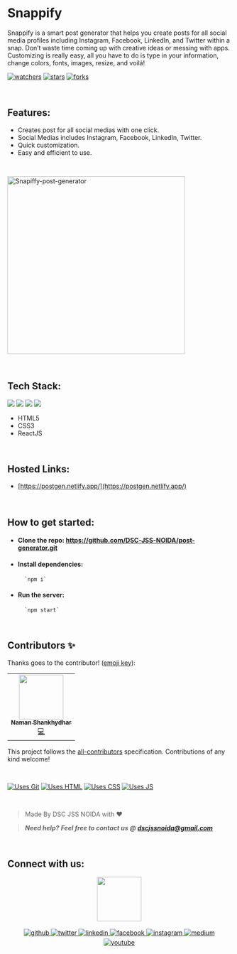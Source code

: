 
# Snappify
Snappify is a smart post generator that helps you create posts for all social media profiles including Instagram, Facebook, LinkedIn, and Twitter within a snap. Don’t waste time coming up with creative ideas or messing with apps. Customizing is really easy, all you have to do is type in your information, change colors, fonts, images, resize, and voilá!


[![watchers](https://img.shields.io/github/watchers/DSC-JSS-NOIDA/post-generator?style=social)](https://github.com/DSC-JSS-NOIDA/post-generator/watchers)
[![stars](https://img.shields.io/github/stars/DSC-JSS-NOIDA/post-generator?style=social)](https://github.com/DSC-JSS-NOIDA/post-generator/stargazers)
[![forks](https://img.shields.io/github/forks/DSC-JSS-NOIDA/post-generator?style=social)](https://github.com/DSC-JSS-NOIDA/post-generator/network/members)

<br>

## Features:
- Creates post for all social medias with one click.
- Social Medias includes Instagram, Facebook, LinkedIn, Twitter.
- Quick customization.
- Easy and efficient to use.

<br>

<img src="https://user-images.githubusercontent.com/56193323/101241454-1ec87e00-371c-11eb-8074-b492cdb7d32c.jpeg" alt="Snapiffy-post-generator"
	title="Snapiffy" width="400px" />

<br>

## Tech Stack:

<img src="https://img.shields.io/badge/html5%20-%23E34F26.svg?&style=for-the-badge&logo=html5&logoColor=white"/> <img src="https://img.shields.io/badge/css3%20-%231572B6.svg?&style=for-the-badge&logo=css3&logoColor=white"/> <img src="https://img.shields.io/badge/Bootstrap-563D7C?style=for-the-badge&logo=bootstrap&logoColor=white"/> <img src="https://img.shields.io/badge/React-20232A?style=for-the-badge&logo=react&logoColor=61DAFB"/>

- HTML5 
- CSS3
- ReactJS

<br> 

## Hosted Links:
- [https://postgen.netlify.app/](https://postgen.netlify.app/)

<br>

## How to get started:

- #### Clone the repo:  https://github.com/DSC-JSS-NOIDA/post-generator.git

- #### Install dependencies:
        `npm i`

- #### Run the server:
        `npm start`

<br>

## Contributors ✨

Thanks goes to the contributor! ([emoji key](https://allcontributors.org/docs/en/emoji-key)):

<!-- ALL-CONTRIBUTORS-LIST:START - Do not remove or modify this section -->
<!-- prettier-ignore-start -->
<!-- markdownlint-disable -->
<table>
  <tr>
    <td align="center"><a href="https://github.com/naman360"><img src="https://avatars2.githubusercontent.com/u/40193621?s=400&u=928eee31defc30ccf1318d7edcfc304c0f8a617e&v=4" width="100px;" alt=""/><br/><sub><b>Naman Shankhydhar</b></sub></a><br/><a href="https://github.com/DSC-JSS-NOIDA/post-generator/commits?author=naman360" title="Code">💻</a></td>
  </tr>
</table>

<!-- markdownlint-enable -->
<!-- prettier-ignore-end -->
<!-- ALL-CONTRIBUTORS-LIST:END -->

This project follows the [all-contributors](https://github.com/all-contributors/all-contributors) specification. Contributions of any kind welcome!

<br>

[![Uses Git](https://forthebadge.com/images/badges/uses-git.svg)](https://github.com/DSC-JSS-NOIDA/post-generator/) [![Uses HTML](https://forthebadge.com/images/badges/uses-html.svg)](https://github.com/DSC-JSS-NOIDA/post-generator/) [![Uses CSS](https://forthebadge.com/images/badges/uses-css.svg)](https://github.com/DSC-JSS-NOIDA/post-generator/) [![Uses JS](https://forthebadge.com/images/badges/uses-js.svg)](https://github.com/DSC-JSS-NOIDA/post-generator/)

<br>

> Made By DSC JSS NOIDA with ❤️

> **_Need help?_** 
> **_Feel free to contact us @ [dscjssnoida@gmail.com](mailto:idscjssnoida@gmail.com?Subject=PostGenerator)_**

<br>

## Connect with us: 
<div align="center">
 <a href="https://dscjss.in/"><img src="https://user-images.githubusercontent.com/42115530/94302134-5c28c680-ff89-11ea-9ca4-5dcdd4279786.png"  height=100px /></a> <br><br> 
<a href="https://github.com/DSC-JSS-NOIDA" target="_blank">
<img src=https://img.shields.io/badge/github-%2324292e.svg?&style=for-the-badge&logo=github&logoColor=white alt=github style="margin-bottom: 5px;" />
</a>
<a href="https://twitter.com/DSCJSSATEN" target="_blank">
<img src=https://img.shields.io/badge/twitter-%2300acee.svg?&style=for-the-badge&logo=twitter&logoColor=white alt=twitter style="margin-bottom: 5px;" />
</a>
<a href="https://www.linkedin.com/company/dsc-jssaten/" target="_blank">
<img src=https://img.shields.io/badge/linkedin-%231E77B5.svg?&style=for-the-badge&logo=linkedin&logoColor=white alt=linkedin style="margin-bottom: 5px;" />
</a>
<a href="https://www.facebook.com/dscjssnoida/" target="_blank">
<img src=https://img.shields.io/badge/facebook-%232E87FB.svg?&style=for-the-badge&logo=facebook&logoColor=white alt=facebook style="margin-bottom: 5px;" />
</a>
<a href="https://www.instagram.com/dscjssaten/?igshid=9ubqtp1ssqsi" target="_blank">
<img src=https://img.shields.io/badge/instagram-%23000000.svg?&style=for-the-badge&logo=instagram&logoColor=white alt=instagram style="margin-bottom: 5px;" />
</a>
<a href="https://medium.com/dsc-jss-noida" target="_blank">
<img src=https://img.shields.io/badge/medium-%23292929.svg?&style=for-the-badge&logo=medium&logoColor=white alt=medium style="margin-bottom: 5px;" />
</a>  
<a href="https://www.youtube.com/channel/UCkELk5JFDceaSf8pBa19kDQ" target="_blank">
<img src=https://img.shields.io/badge/youtube-%23FF0000.svg?&style=for-the-badge&logo=youtube&logoColor=white alt=youtube style="margin-bottom: 5px;" />
</a> 
</div> 

